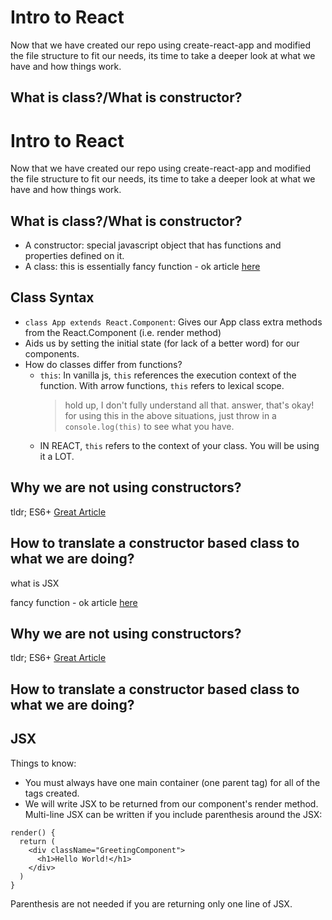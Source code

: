 # Intro to React
Now that we have created our repo using create-react-app and modified the file structure to fit our needs, its time to take a deeper look at what we have and how things work.

## What is class?/What is constructor?
# Intro to React
Now that we have created our repo using create-react-app and modified the file structure to fit our needs, its time to take a deeper look at what we have and how things work.

## What is class?/What is constructor?
- A constructor: special javascript object that has functions and properties defined on it.
- A class: this is essentially fancy function - ok article [here](https://medium.com/javascript-scene/javascript-factory-functions-vs-constructor-functions-vs-classes-2f22ceddf33e)

## Class Syntax
- `class App extends React.Component`: Gives our App class extra methods from the React.Component (i.e. render method)
- Aids us by setting the initial state (for lack of a better word) for our components.
- How do classes differ from functions?
  - `this`: In vanilla js, `this` references the execution context of the function. With arrow functions, `this` refers to lexical scope.
    > hold up, I don't fully understand all that. answer, that's okay! for using this in the above situations, just throw in a `console.log(this)` to see what you have.
  - IN REACT, `this` refers to the context of your class. You will be using it a LOT.

## Why we are not using constructors?
tldr; ES6+
[Great Article](https://hackernoon.com/the-constructor-is-dead-long-live-the-constructor-c10871bea599)

## How to translate a constructor based class to what we are doing?

what is JSX

fancy function - ok article [here](https://medium.com/javascript-scene/javascript-factory-functions-vs-constructor-functions-vs-classes-2f22ceddf33e)
## Why we are not using constructors?
tldr; ES6+
[Great Article](https://hackernoon.com/the-constructor-is-dead-long-live-the-constructor-c10871bea599)

## How to translate a constructor based class to what we are doing?

## JSX
Things to know: 
- You must always have one main container (one parent tag) for all of the tags created.
- We will write JSX to be returned from our component's render method. Multi-line JSX can be written if you include parenthesis around the JSX:
```
render() {
  return (
    <div className="GreetingComponent">
      <h1>Hello World!</h1>
    </div>
  )
}
```
Parenthesis are not needed if you are returning only one line of JSX.
